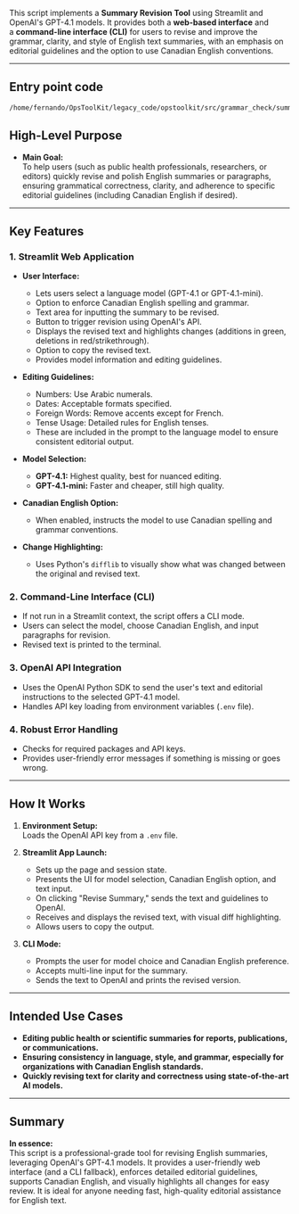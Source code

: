 This script implements a **Summary Revision Tool** using Streamlit and OpenAI's GPT-4.1 models. It provides both a **web-based interface** and a **command-line interface (CLI)** for users to revise and improve the grammar, clarity, and style of English text summaries, with an emphasis on editorial guidelines and the option to use Canadian English conventions.

---

## Entry point code

```bash
/home/fernando/OpsToolKit/legacy_code/opstoolkit/src/grammar_check/summary_revision.py
```

## High-Level Purpose

- **Main Goal:**  
    To help users (such as public health professionals, researchers, or editors) quickly revise and polish English summaries or paragraphs, ensuring grammatical correctness, clarity, and adherence to specific editorial guidelines (including Canadian English if desired).

---

## Key Features

### 1. **Streamlit Web Application**

- **User Interface:**
    
    - Lets users select a language model (GPT-4.1 or GPT-4.1-mini).
    - Option to enforce Canadian English spelling and grammar.
    - Text area for inputting the summary to be revised.
    - Button to trigger revision using OpenAI's API.
    - Displays the revised text and highlights changes (additions in green, deletions in red/strikethrough).
    - Option to copy the revised text.
    - Provides model information and editing guidelines.
- **Editing Guidelines:**
    
    - Numbers: Use Arabic numerals.
    - Dates: Acceptable formats specified.
    - Foreign Words: Remove accents except for French.
    - Tense Usage: Detailed rules for English tenses.
    - These are included in the prompt to the language model to ensure consistent editorial output.
- **Model Selection:**
    
    - **GPT-4.1:** Highest quality, best for nuanced editing.
    - **GPT-4.1-mini:** Faster and cheaper, still high quality.
- **Canadian English Option:**
    
    - When enabled, instructs the model to use Canadian spelling and grammar conventions.
- **Change Highlighting:**
    
    - Uses Python's `difflib` to visually show what was changed between the original and revised text.

### 2. **Command-Line Interface (CLI)**

- If not run in a Streamlit context, the script offers a CLI mode.
- Users can select the model, choose Canadian English, and input paragraphs for revision.
- Revised text is printed to the terminal.

### 3. **OpenAI API Integration**

- Uses the OpenAI Python SDK to send the user's text and editorial instructions to the selected GPT-4.1 model.
- Handles API key loading from environment variables (`.env` file).

### 4. **Robust Error Handling**

- Checks for required packages and API keys.
- Provides user-friendly error messages if something is missing or goes wrong.

---

## How It Works

1. **Environment Setup:**  
    Loads the OpenAI API key from a `.env` file.
    
2. **Streamlit App Launch:**
    
    - Sets up the page and session state.
    - Presents the UI for model selection, Canadian English option, and text input.
    - On clicking "Revise Summary," sends the text and guidelines to OpenAI.
    - Receives and displays the revised text, with visual diff highlighting.
    - Allows users to copy the output.
3. **CLI Mode:**
    
    - Prompts the user for model choice and Canadian English preference.
    - Accepts multi-line input for the summary.
    - Sends the text to OpenAI and prints the revised version.

---

## Intended Use Cases

- **Editing public health or scientific summaries for reports, publications, or communications.**
- **Ensuring consistency in language, style, and grammar, especially for organizations with Canadian English standards.**
- **Quickly revising text for clarity and correctness using state-of-the-art AI models.**

---

## Summary

**In essence:**  
This script is a professional-grade tool for revising English summaries, leveraging OpenAI's GPT-4.1 models. It provides a user-friendly web interface (and a CLI fallback), enforces detailed editorial guidelines, supports Canadian English, and visually highlights all changes for easy review. It is ideal for anyone needing fast, high-quality editorial assistance for English text.
